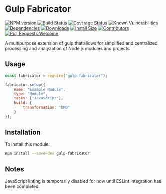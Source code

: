 # Gulp Fabricator

[![NPM version][npm-version-image]][npm-url]
[![Build Status][build-status-image]][build-status-url]
[![Coverage Status][coverage-image]][coverage-url]
[![Known Vulnerabilities][vulnerabilities-image]][vulnerabilities-url]
[![Dependencies][dependencies-image]][dependencies-url]
[![Downloads][npm-downloads-image]][npm-url]
[![Install Size][install-size-image]][install-size-url]
[![Contributors][contributors-image]][contributors-url]
[![Pull Requests Welcome][pull-requests-image]][pull-requests-url]

A multipurpose extension of gulp that allows for simplified and centralized processing and analyzation of Node.js modules and projects.

## Usage

```javascript
const fabricator = require("gulp-fabricator");

fabricator.setup({
	name: "Example Module",
	type: "Module",
	tasks: ["JavaScript"],
	build: {
		transformation: "UMD"
	}
});
```

## Installation

To install this module:
```bash
npm install --save-dev gulp-fabricator
```

## Notes

JavaScript linting is temporarily disabled for now until ESLint integration has been completed.

[npm-url]: https://www.npmjs.com/package/gulp-fabricator
[npm-version-image]: https://img.shields.io/npm/v/gulp-fabricator.svg
[npm-downloads-image]: http://img.shields.io/npm/dm/gulp-fabricator.svg

[build-status-url]: https://travis-ci.org/nitro404/gulp-fabricator
[build-status-image]: https://travis-ci.org/nitro404/gulp-fabricator.svg?branch=master

[coverage-url]: https://coveralls.io/github/nitro404/gulp-fabricator?branch=master
[coverage-image]: https://coveralls.io/repos/github/nitro404/gulp-fabricator/badge.svg?branch=master

[vulnerabilities-url]: https://snyk.io/test/github/nitro404/gulp-fabricator?targetFile=package.json
[vulnerabilities-image]: https://snyk.io/test/github/nitro404/gulp-fabricator/badge.svg?targetFile=package.json

[dependencies-url]: https://david-dm.org/nitro404/gulp-fabricator
[dependencies-image]: https://img.shields.io/david/nitro404/gulp-fabricator.svg

[install-size-url]: https://packagephobia.now.sh/result?p=gulp-fabricator
[install-size-image]: https://badgen.net/packagephobia/install/gulp-fabricator

[contributors-url]: https://github.com/nitro404/gulp-fabricator/graphs/contributors
[contributors-image]: https://img.shields.io/github/contributors/nitro404/gulp-fabricator.svg

[pull-requests-url]: https://github.com/nitro404/gulp-fabricator/pulls
[pull-requests-image]: https://img.shields.io/badge/PRs-welcome-brightgreen.svg
